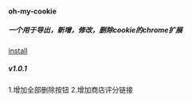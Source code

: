 #### oh-my-cookie
##### 一个用于导出，新增，修改，删除cookie的chrome扩展

[install](https://chrome.google.com/webstore/detail/ohmycookie/edkfjjgklckogiepbhmmdlaohebiaigm?hl=zh-CN)

##### v1.0.1
1.增加全部删除按钮
2.增加商店评分链接
